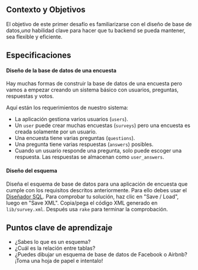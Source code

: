 ## Contexto y Objetivos

El objetivo de este primer desafío es familiarizarse con el diseño de base de datos,*una* habilidad clave para hacer que tu backend se pueda mantener, sea flexible y eficiente.

## Especificaciones

#### Diseño de la base de datos de una encuesta

Hay muchas formas de construir la base de datos de una encuesta pero vamos a empezar creando un sistema básico con usuarios, preguntas, respuestas y votos.

Aquí están los requerimientos de nuestro sistema:

- La aplicación gestiona varios usuarios (`users`).
- Un `user` puede crear muchas encuestas (`surveys`) pero una encuesta es creada solamente por un usuario.
- Una encuesta tiene varias preguntas (`questions`).
- Una pregunta tiene varias respuestas (`answers`) posibles.
- Cuando un usuario responde una pregunta, solo puede escoger una respuesta. Las respuestas se almacenan como `user_answers`.

#### Diseño del esquema

Diseña el esquema de base de datos para una aplicación de encuesta que cumple con los requisitos descritos anteriormente.
Para ello debes usar el [Diseñador SQL](http://db.lewagon.com).
Para comprobar tu solución, haz clic en "Save / Load", luego en "Save XML". Copia/pega el código XML generado en `lib/survey.xml`. Después usa `rake` para terminar la comprobación.

## Puntos clave de aprendizaje

- ¿Sabes lo que es un esquema?
- ¿Cuál es la relación entre tablas?
- ¿Puedes dibujar un esquema de base de datos de Facebook o Airbnb? ¡Toma una hoja de papel e intentalo!
